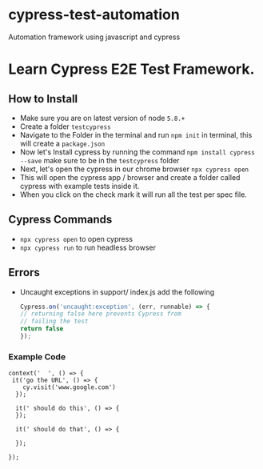 # cypress-test-automation
Automation framework using javascript and cypress
# Learn Cypress E2E Test Framework.

## How to Install
- Make sure you are on latest version of node `5.8.+`
- Create a folder `testcypress`
- Navigate to the Folder in the terminal and run `npm init` in terminal, this will create a `package.json` 
- Now let's Install cypress by running the command `npm install cypress --save` make sure to be in the `testcypress` folder
- Next, let's open the cypress in our chrome browser `npx cypress open`
- This will open the cypress app / browser and create a folder called cypress with example tests inside it.
- When you click on the check mark it will run all the test per spec file.


## Cypress Commands
- `npx cypress open` to open cypress
- `npx cypress run` to run headless browser

## Errors
- Uncaught exceptions
    in support/ index.js add the following
    ```javascript 
    Cypress.on('uncaught:exception', (err, runnable) => {
    // returning false here prevents Cypress from
    // failing the test
    return false
  });

### Example Code 

  ```javscript 
  context('  ', () => {
   it('go the URL', () => {
      cy.visit('www.google.com')
    });

    it(' should do this', () => {
    });
  
    it(' should do that', () => {

    });
  
  });
